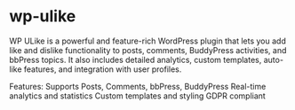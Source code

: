 # wp-ulike
WP ULike is a powerful and feature-rich WordPress plugin that lets you add like and dislike functionality to posts, comments, BuddyPress activities, and bbPress topics. It also includes detailed analytics, custom templates, auto-like features, and integration with user profiles.

Features:
Supports Posts, Comments, bbPress, BuddyPress
Real-time analytics and statistics
Custom templates and styling
GDPR compliant
